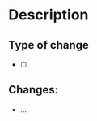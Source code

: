 # Description
[comment]: # (Please include a summary of the change and which issue is fixed, if such. Please also include relevant motivation and context. List any dependencies that are required for this change)
[comment]: # (If the PR closes any opened issue, please use 'Fixes #issueID')


## Type of change
[comment]: # (They can be: ✨ Feature | 🐞 Bug | 📙 Documentation | 🧶 Chore | 🧬 Refactor | ⚡ Test | 🌈 Styling | 🔥 Enhancement | 💣 Breaking Change | 📦 Package)

- [ ] 

## Changes:
[comment]: # (Place here the more granular changes you've made)

- ...
